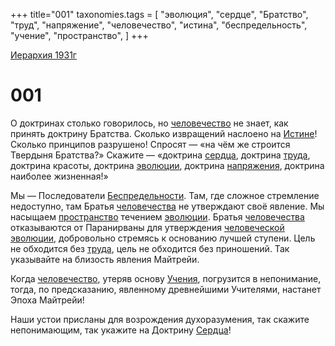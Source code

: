 +++
title="001"
taxonomies.tags = [
"эволюция",
"сердце",
"Братство",
"труд",
"напряжение",
"человечество",
"истина",
"беспредельность",
"учение",
"пространство",
]
+++

[Иерархия 1931г](/agni/19312)

# 001

О доктринах столько говорилось, но [человечество](/tags/человечество) не знает, как принять доктрину Братства. Сколько извращений наслоено на [Истине](/tags/истина)! Сколько принципов разрушено! Спросят — «на чём же строится Твердыня Братства?» Скажите — «доктрина [сердца](/tags/сердце), доктрина [труда](/tags/труд), доктрина красоты, доктрина [эволюции](/tags/эволюция), доктрина [напряжения](/tags/напряжение), доктрина наиболее жизненная!»   

Мы — Последователи [Беспредельности](/tags/беспредельность). Там, где сложное стремление недоступно, там Братья [человечества](/tags/человечество) не утверждают своё явление. Мы насыщаем [пространство](/tags/пространство) течением [эволюции](/tags/эволюция). Братья [человечества](/tags/человечество) отказываются от Паранирваны для утверждения [человеческой](/tags/человечество) [эволюции](/tags/эволюция), добровольно стремясь к основанию лучшей ступени. Цель не обходится без [труда](/tags/труд), цель не обходится без приношений. Так указывайте на близость явления Майтрейи.   

Когда [человечество](/tags/человечество), утеряв основу [Учения](/tags/учение), погрузится в непонимание, тогда, по предсказанию, явленному древнейшими Учителями, настанет Эпоха Майтрейи!   

Наши устои присланы для возрождения духоразумения, так скажите непонимающим, так укажите на Доктрину [Сердца](/tags/сердце)!   

